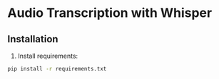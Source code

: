 # Audio Transcription with Whisper

## Installation
1. Install requirements:
```bash
pip install -r requirements.txt